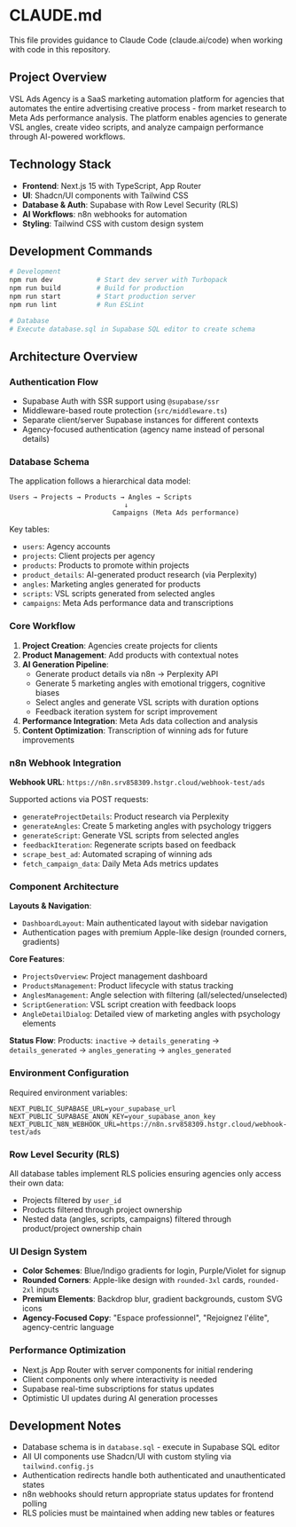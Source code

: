 # CLAUDE.md

This file provides guidance to Claude Code (claude.ai/code) when working with code in this repository.

## Project Overview

VSL Ads Agency is a SaaS marketing automation platform for agencies that automates the entire advertising creative process - from market research to Meta Ads performance analysis. The platform enables agencies to generate VSL angles, create video scripts, and analyze campaign performance through AI-powered workflows.

## Technology Stack

- **Frontend**: Next.js 15 with TypeScript, App Router
- **UI**: Shadcn/UI components with Tailwind CSS
- **Database & Auth**: Supabase with Row Level Security (RLS)
- **AI Workflows**: n8n webhooks for automation
- **Styling**: Tailwind CSS with custom design system

## Development Commands

```bash
# Development
npm run dev           # Start dev server with Turbopack
npm run build         # Build for production
npm run start         # Start production server
npm run lint          # Run ESLint

# Database
# Execute database.sql in Supabase SQL editor to create schema
```

## Architecture Overview

### Authentication Flow
- Supabase Auth with SSR support using `@supabase/ssr`
- Middleware-based route protection (`src/middleware.ts`)
- Separate client/server Supabase instances for different contexts
- Agency-focused authentication (agency name instead of personal details)

### Database Schema
The application follows a hierarchical data model:
```
Users → Projects → Products → Angles → Scripts
                             ↓
                          Campaigns (Meta Ads performance)
```

Key tables:
- `users`: Agency accounts
- `projects`: Client projects per agency
- `products`: Products to promote within projects
- `product_details`: AI-generated product research (via Perplexity)
- `angles`: Marketing angles generated for products
- `scripts`: VSL scripts generated from selected angles
- `campaigns`: Meta Ads performance data and transcriptions

### Core Workflow
1. **Project Creation**: Agencies create projects for clients
2. **Product Management**: Add products with contextual notes
3. **AI Generation Pipeline**:
   - Generate product details via n8n → Perplexity API
   - Generate 5 marketing angles with emotional triggers, cognitive biases
   - Select angles and generate VSL scripts with duration options
   - Feedback iteration system for script improvement
4. **Performance Integration**: Meta Ads data collection and analysis
5. **Content Optimization**: Transcription of winning ads for future improvements

### n8n Webhook Integration

**Webhook URL**: `https://n8n.srv858309.hstgr.cloud/webhook-test/ads`

Supported actions via POST requests:
- `generateProjectDetails`: Product research via Perplexity
- `generateAngles`: Create 5 marketing angles with psychology triggers
- `generateScript`: Generate VSL scripts from selected angles
- `feedbackIteration`: Regenerate scripts based on feedback
- `scrape_best_ad`: Automated scraping of winning ads
- `fetch_campaign_data`: Daily Meta Ads metrics updates

### Component Architecture

**Layouts & Navigation**:
- `DashboardLayout`: Main authenticated layout with sidebar navigation
- Authentication pages with premium Apple-like design (rounded corners, gradients)

**Core Features**:
- `ProjectsOverview`: Project management dashboard
- `ProductsManagement`: Product lifecycle with status tracking
- `AnglesManagement`: Angle selection with filtering (all/selected/unselected)
- `ScriptGeneration`: VSL script creation with feedback loops
- `AngleDetailDialog`: Detailed view of marketing angles with psychology elements

**Status Flow**:
Products: `inactive` → `details_generating` → `details_generated` → `angles_generating` → `angles_generated`

### Environment Configuration

Required environment variables:
```
NEXT_PUBLIC_SUPABASE_URL=your_supabase_url
NEXT_PUBLIC_SUPABASE_ANON_KEY=your_supabase_anon_key
NEXT_PUBLIC_N8N_WEBHOOK_URL=https://n8n.srv858309.hstgr.cloud/webhook-test/ads
```

### Row Level Security (RLS)

All database tables implement RLS policies ensuring agencies only access their own data:
- Projects filtered by `user_id`
- Products filtered through project ownership
- Nested data (angles, scripts, campaigns) filtered through product/project ownership chain

### UI Design System

- **Color Schemes**: Blue/Indigo gradients for login, Purple/Violet for signup
- **Rounded Corners**: Apple-like design with `rounded-3xl` cards, `rounded-2xl` inputs
- **Premium Elements**: Backdrop blur, gradient backgrounds, custom SVG icons
- **Agency-Focused Copy**: "Espace professionnel", "Rejoignez l'élite", agency-centric language

### Performance Optimization

- Next.js App Router with server components for initial rendering
- Client components only where interactivity is needed
- Supabase real-time subscriptions for status updates
- Optimistic UI updates during AI generation processes

## Development Notes

- Database schema is in `database.sql` - execute in Supabase SQL editor
- All UI components use Shadcn/UI with custom styling via `tailwind.config.js`
- Authentication redirects handle both authenticated and unauthenticated states
- n8n webhooks should return appropriate status updates for frontend polling
- RLS policies must be maintained when adding new tables or features